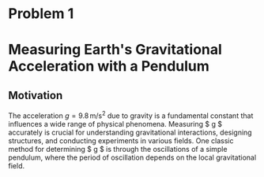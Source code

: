# Problem 1

# Measuring Earth's Gravitational Acceleration with a Pendulum

## Motivation  

The acceleration $g = 9.8 \, \mathrm{m/s^2}$ due to gravity is a fundamental constant that influences a wide range of physical phenomena. Measuring $ g $ accurately is crucial for understanding gravitational interactions, designing structures, and conducting experiments in various fields. One classic method for determining $ g $  is through the oscillations of a simple pendulum, where the period of oscillation depends on the local gravitational field.